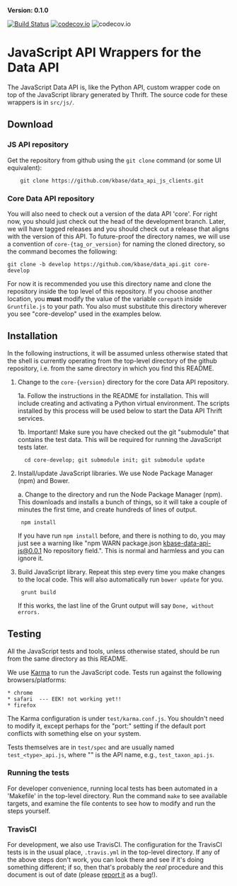 **Version: 0.1.0**

[![Build Status](https://travis-ci.org/dangunter/data_api_js_clients.svg)](https://travis-ci.org/dangunter/data_api_js_clients)
[![codecov.io](https://codecov.io/github/dangunter/data_api_js_clients/coverage.svg?branch=master)](https://codecov.io/github/dangunter/data_api_js_clients?branch=master)
![codecov.io](https://codecov.io/github/dangunter/data_api_js_clients/branch.svg?branch=master)

# JavaScript API Wrappers for the Data API

The JavaScript Data API is, like the Python API, custom wrapper code on top of the JavaScript library generated by Thrift. The source code for these wrappers is in `src/js/`.

## Download

### JS API repository

Get the repository from github using the `git clone` command (or some UI equivalent):

        git clone https://github.com/kbase/data_api_js_clients.git

### Core Data API repository
 
You will also need to check out a version of the data API 'core'. For right now, you should just check out the head of the development branch. Later, we will have tagged releases and you should check out a release that aligns with the version of this API. To future-proof the directory names, we will use a convention of `core-{tag_or_version}` for naming the cloned directory, so the command becomes the following:

    git clone -b develop https://github.com/kbase/data_api.git core-develop
    
For now it is recommended you use this directory name and clone the repository inside the top level of this repository. If you choose another location, you **must** modify the value of the variable `corepath` inside `Gruntfile.js` to your path. You also must substitute this directory wherever you see "core-develop" used in the examples below.

## Installation

In the following instructions, it will be assumed unless otherwise stated that the shell is currently operating from the top-level directory of the github repository, i.e. from the same directory in which you find this README. 

1. Change to the `core-{version}` directory for the core Data API repository.

     1a. Follow the instructions in the README for installation. This will include creating and activating a Python virtual environment. The scripts installed by this process will be used below to start the Data API Thrift services.

     1b. Important! Make sure you have checked out the git "submodule" that contains the test data. This will be
     required for running the JavaScript tests later.
     
         cd core-develop; git submodule init; git submodule update

2. Install/update JavaScript libraries. We use Node Package Manager (npm) and Bower.

    a. Change to the  directory and run the Node Package Manager (npm). 
    This downloads and installs a bunch of things, so it will take a couple of 
    minutes the first time, and create hundreds of lines of output.

        npm install

    If you have run `npm install` before, and there is nothing to do, you may just see a warning like "npm WARN package.json kbase-data-api-js@0.0.1 No repository field.". This is normal and harmless and you can ignore it.
    
4. Build JavaScript library. Repeat this step every time you make changes to the local code. This will also automatically run `bower update` for you.
    
        grunt build
    
    If this works, the last line of the Grunt output will say `Done, without errors.`
    
## Testing

All the JavaScript tests and tools, unless otherwise stated, should be run from the same directory as this README.

We use [Karma](https://karma-runner.github.io) to run the JavaScript code. Tests run against the following browsers/platforms:

    * chrome
    * safari  --- EEK! not working yet!!
    * firefox

The Karma configuration is under `test/karma.conf.js`. You shouldn't need to modify it, except perhaps for the "port:" setting if the default port conflicts with something else on your system.

Tests themselves are in `test/spec` and are usually named `test_<type>_api.js`, where "<type>" is the API name, e.g., `test_taxon_api.js`.

### Running the tests

For developer convenience, running local tests has been automated in a 'Makefile' in the
top-level directory. Run the command `make` to see available targets, and examine the
file contents to see how to modify and run the steps yourself.
    
### TravisCI

For development, we also use TravisCI. The configuration for the TravisCI tests is in the usual place, `.travis.yml` in the top-level directory. If any of the above steps don't work, you can look there and see if it's doing something different; if so, then that's probably the _real_ procedure and this document is out of date (please [report it](http://kbase.us/contact-us/) as a bug!).
